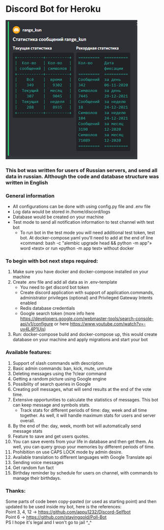# Discord Bot for Heroku
![message_stats](Stats_screen.png)
### This bot was written for users of Russian servers, and send all data in russian. Although the code and database structure was written in English 

### General information
- All configurations can be done with using config.py file and .env file
- Log data would be stored in /home/discord/logs
- Database would be created on your machine
- Test mode to send all notification information to test channel with test bot
  - To run bot in the test mode you will need additional test token, test bot. At docker-compose.yaml you'll need to add at the end of line 
«command:  bash -c "alembic upgrade head && python -m app"» word «test» or run «python -m app test» without docker


### To begin with bot next steps required:
1. Make sure you have docker and docker-compose installed on your machine
2. Create .env file and add all data as in .env-template
    - You need to get discord bot token 
    - Create discord application with support of application.commands,  administrator privileges (optional) 
   and Privileged Gateway Intents enabled
    - Redis database credentials
    - Google search token (more info here https://developers.google.com/webmaster-tools/search-console-api/v1/configure 
   or here https://www.youtube.com/watch?v=-uy4L4P1Ujs)
3. Run: docker-compose build and docker-compose up, this would create database on your machine and apply migrations and start your bot

### Available  features:
1. Support of slash commands with description
2. Basic admin commands: ban, kick, mute, unmute
3. Deleting messages using the ?clear command 
4. Getting a random picture using Google engine 
5. Possibility of search queries in Google
6. Creating poll messages, what will send results at the end of the vote time.
7. Extensive opportunities to calculate the statistics of messages. This bot can keep message and symbols stats.
   - Track stats for different periods of time: day, week and all time together. As well, it will handle maximum stats for users and server overall.
8. By the end of the: day, week, month bot will automatically send message stats
9. Feature to save and get users quotes.
10. You can save events from your life in database and then get them. As well, you can query group your memories by different periods of time.
11. Prohibition on use CAPS LOCK mode by admin desire.
12. Available translation to different languages with Google Translate api
13. Sending voice messages
14. Get random fun fact
15. Birthday reminder by schedule for users on channel, with commands to manage their birthdays.

### Thanks:
Some parts of code been copy-pasted (or used as starting point) and then updated to be used inside my bot, here is the references: <br />
Point 3, 4, 12 -> https://github.com/appu1232/Discord-Selfbot<br />
Point 6 -> https://github.com/stayingqold/Poll-Bot<br />
PS I hope it's legal and I won't go to jail ^_^
